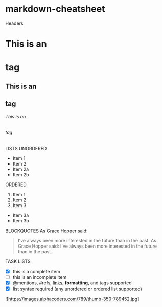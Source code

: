 # markdown-cheatsheet

  Headers
 # This is an <h1> tag
 ## This is an <h2> tag
 ###### This is an <h6> tag

  LISTS
 UNORDERED
* Item 1
* Item 2
 * Item 2a
 * Item 2b
 
 ORDERED
1. Item 1
2. Item 2
3. Item 3
 * Item 3a
 * Item 3b

BLOCKQUOTES
As Grace Hopper said:
> I’ve always been more interested
> in the future than in the past.
As Grace Hopper said:
 I've always been more interested
 in the future than in the past.

TASK LISTS
- [x] this is a complete item
- [ ] this is an incomplete item
- [x] @mentions, #refs, [links](), 
**formatting**, and <del>tags</del> 
supported
- [x] list syntax required (any 
unordered or ordered list supported)

![https://images.alphacoders.com/789/thumb-350-789452.jpg]
 


